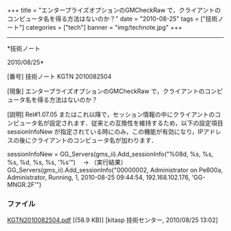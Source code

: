 ﻿+++
title = "エンタープライズオプションのGMCheckRaw で，クライアントのコンピュータ名を得る方法はないのか？"
date = "2010-08-25"
tags = ["技術ノート"]
categories = ["tech"]
banner = "img/technote.jpg"
+++

-----------------------------------------------------------------------------------------------------------------------------

*技術ノート

2010/08/25*


[番号]
技術ノート KGTN 2010082504

[現象]
エンタープライズオプションのGMCheckRaw
で，クライアントのコンピュータ名を得る方法はないのか？

[説明]
Rel#1.07.05
またはこれ以降で，セッション情報の中にクライアントのコンピュータ名が設定されます．従来との互換性を維持するため，以下の設定項目
sessionInfoNew
が指定されている時にのみ，この機能が有効になり，IPアドレスの後にクライアントのコンピュータ名が加わります．

sessionInfoNew = GG_Servers(gms_ii).Add_sessionInfo("%08d, %s, %s,
%s, %d, %s, %s, '%s'")
　→ （実行結果）
GG_Servers(gms_ii).Add_sessionInfo("00000002, Administrator on
Pe800a, Administrator,
Running, 1, 2010-08-25 09:44:54, 192.168.102.176, 'GG-MNGR.2F'")


### ファイル

 
 


[KGTN2010082504.pdf](http://techreport.kitasp.net/attachments/download/292/KGTN2010082504.pdf)
 [(58.9 KB)] [kitasp 技術センター, 2010/08/25
13:02]


 


 


